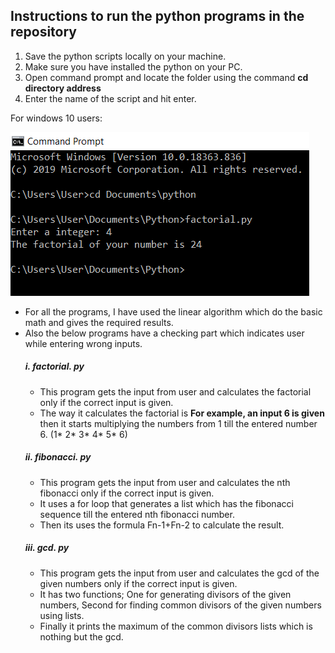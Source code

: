 ## Instructions to run the python programs in the repository
1. Save the python scripts locally on your machine.
2. Make sure you have installed the python on your PC.
3. Open command prompt and locate the folder using the command **cd** **directory address**
4. Enter the name of the script and hit enter.

For windows 10 users:

![alt text](https://github.com/Renganathan-R/PythonPracticePrograms/blob/master/PythonScripts/Images/CmdSampleShowsRunningPythonScript.PNG "Sample image for using command prompt")

+ For all the programs, I have used the linear algorithm which do the basic math and gives the required results.
+ Also the below programs have a checking part which indicates user while entering wrong inputs.
  ##### i. factorial. py
  * This program gets the input from user and calculates the factorial only if the correct input is given.
  * The way it calculates the factorial is **For example, an input 6 is given** then it starts multiplying the numbers from 1 till the entered number 6. (1* 2* 3* 4* 5* 6)
  ##### ii. fibonacci. py
  * This program gets the input from user and calculates the nth fibonacci only if the correct input is given.
  * It uses a for loop that generates a list which has the fibonacci sequence till the entered nth fibonacci number.
  * Then its uses the formula Fn-1+Fn-2 to calculate the result.
  ##### iii. gcd. py
  * This program gets the input from user and calculates the gcd of the given numbers only if the correct input is given.
  * It has two functions; One for generating divisors of the given numbers, Second for finding common divisors of the given numbers using lists.
  * Finally it prints the maximum of the common divisors lists which is nothing but the gcd.

